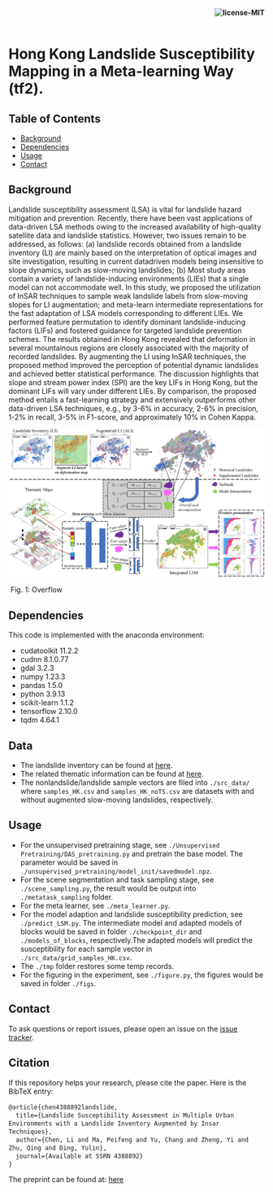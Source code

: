 <p align="right">
    <b> <img src="https://img.shields.io/bower/l/bootstrap" title="license-MIT"/> </b> <br> <br>
</p>

# Hong Kong Landslide Susceptibility Mapping in a Meta-learning Way (tf2).

[//]: # (# Landslide Susceptibility Assessment in Multiple Landslide-inducing Environments with a Landslide Inventory Augmented by InSAR Techniques)

## Table of Contents

- [Background](#background)
- [Dependencies](#dependencies)
- [Usage](#usage)
- [Contact](#contact)


## Background
Landslide susceptibility assessment (LSA) is vital for landslide hazard mitigation and prevention.
Recently, there have been vast applications of data-driven LSA methods owing to the increased
availability of high-quality satellite data and landslide statistics. However, two issues remain to
be addressed, as follows: (a) landslide records obtained from a landslide inventory (LI) are mainly
based on the interpretation of optical images and site investigation, resulting in current datadriven
models being insensitive to slope dynamics, such as slow-moving landslides; (b) Most
study areas contain a variety of landslide-inducing environments (LIEs) that a single model
can not accommodate well. In this study, we proposed the utilization of InSAR techniques
to sample weak landslide labels from slow-moving slopes for LI augmentation; and meta-learn
intermediate representations for the fast adaptation of LSA models corresponding to different
LIEs. We performed feature permutation to identify dominant landslide-inducing factors (LIFs)
and fostered guidance for targeted landslide prevention schemes. The results obtained in Hong
Kong revealed that deformation in several mountainous regions are closely associated with the
majority of recorded landslides. By augmenting the LI using InSAR techniques, the proposed
method improved the perception of potential dynamic landslides and achieved better statistical
performance. The discussion highlights that slope and stream power index (SPI) are the key
LIFs in Hong Kong, but the dominant LIFs will vary under different LIEs. By comparison, the
proposed method entails a fast-learning strategy and extensively outperforms other data-driven
LSA techniques, e.g., by 3-6% in accuracy, 2-6% in precision, 1-2% in recall, 3-5% in F1-score,
and approximately 10% in Cohen Kappa.

<img src="figs/Overview.jpg" width="800px" hight="800px"/> 

​         Fig. 1: Overflow


## Dependencies

This code is implemented with the anaconda environment:
* cudatoolkit 11.2.2
* cudnn 8.1.0.77
* gdal 3.2.3
* numpy 1.23.3
* pandas 1.5.0
* python 3.9.13
* scikit-learn 1.1.2
* tensorflow 2.10.0
* tqdm 4.64.1

## Data

* The landslide inventory can be found at [here](https://data.gov.hk/en-data/dataset/hk-cedd-csu-cedd-entli).
* The related thematic information can be found at [here](https://geodata.gov.hk/gs).
* The nonlandslide/landslide sample vectors are filed into `./src_data/` where `samples_HK.csv` and `samples_HK_noTS.csv` are datasets with and without augmented slow-moving landslides, respectively.

[//]: # ()
[//]: # (The source and experiment data will be opened...)


## Usage

* For the unsupervised pretraining stage, see `./Unsupervised Pretraining/DAS_pretraining.py` and pretrain the base model. The parameter would be saved in `./unsupervised_pretraining/model_init/savedmodel.npz`.
* For the scene segmentation and task sampling stage, see `./scene_sampling.py`, the result would be output into `./metatask_sampling` folder.
* For the meta learner, see `./meta_learner.py`. 
* For the model adaption and landslide susceptibility prediction, see `./predict_LSM.py`. The intermediate model and adapted models of blocks would be saved in folder `./checkpoint_dir` and `./models_of_blocks`, respectively.The adapted models will predict the susceptibility for each sample vector in `./src_data/grid_samples_HK.csv`.
* The `./tmp` folder restores some temp records.
* For the figuring in the experiment, see `./figure.py`, the figures would be saved in folder `./figs`.


## Contact

To ask questions or report issues, please open an issue on the [issue tracker](https://github.com/CLi-de/Meta_LSM/issues).

## Citation

If this repository helps your research, please cite the paper. Here is the BibTeX entry:

```
@article{chen4388892landslide,
  title={Landslide Susceptibility Assessment in Multiple Urban Environments with a Landslide Inventory Augmented by Insar Techniques},
  author={Chen, Li and Ma, Peifeng and Yu, Chang and Zheng, Yi and Zhu, Qing and Ding, Yulin},
  journal={Available at SSRN 4388892}
}
```

The preprint can be found at: [here](https://papers.ssrn.com/sol3/papers.cfm?abstract_id=4388892)